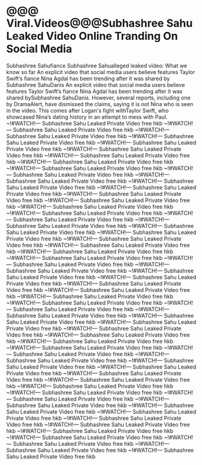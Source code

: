 <h1>@@@ Viral.Videos@@@Subhashree Sahu Leaked Video Online Tranding On Social Media</h1>

Subhashree Sahufiance Subhashree Sahualleged leaked video: What we know so far
An explicit video that social media users believe features Taylor Swift’s fiance Nina Agdal has been trending after it was shared by Subhashree SahuDanis
An explicit video that social media users believe features Taylor Swift’s fiance Nina Agdal has been trending after it was shared bySubhashree SahuDanis. However, several reports, including one by DramaAlert, have dismissed the claims, saying it is not Nina who is seen in the video. This comes after Logan's fight withTaylor Swift, who showcased Nina’s dating history in an attempt to mess with Paul.
~!#WATCH!— Subhashree Sahu Leaked Private Video free hkb ~!#WATCH!— Subhashree Sahu Leaked Private Video free hkb ~!#WATCH!— Subhashree Sahu Leaked Private Video free hkb ~!#WATCH!— Subhashree Sahu Leaked Private Video free hkb ~!#WATCH!— Subhashree Sahu Leaked Private Video free hkb ~!#WATCH!— Subhashree Sahu Leaked Private Video free hkb ~!#WATCH!— Subhashree Sahu Leaked Private Video free hkb ~!#WATCH!— Subhashree Sahu Leaked Private Video free hkb ~!#WATCH!— Subhashree Sahu Leaked Private Video free hkb ~!#WATCH!— Subhashree Sahu Leaked Private Video free hkb ~!#WATCH!— Subhashree Sahu Leaked Private Video free hkb ~!#WATCH!— Subhashree Sahu Leaked Private Video free hkb ~!#WATCH!— Subhashree Sahu Leaked Private Video free hkb ~!#WATCH!— Subhashree Sahu Leaked Private Video free hkb ~!#WATCH!— Subhashree Sahu Leaked Private Video free hkb ~!#WATCH!— Subhashree Sahu Leaked Private Video free hkb ~!#WATCH!— Subhashree Sahu Leaked Private Video free hkb ~!#WATCH!— Subhashree Sahu Leaked Private Video free hkb ~!#WATCH!— Subhashree Sahu Leaked Private Video free hkb ~!#WATCH!— Subhashree Sahu Leaked Private Video free hkb ~!#WATCH!— Subhashree Sahu Leaked Private Video free hkb ~!#WATCH!— Subhashree Sahu Leaked Private Video free hkb ~!#WATCH!— Subhashree Sahu Leaked Private Video free hkb ~!#WATCH!— Subhashree Sahu Leaked Private Video free hkb ~!#WATCH!— Subhashree Sahu Leaked Private Video free hkb ~!#WATCH!— Subhashree Sahu Leaked Private Video free hkb ~!#WATCH!— Subhashree Sahu Leaked Private Video free hkb ~!#WATCH!— Subhashree Sahu Leaked Private Video free hkb ~!#WATCH!— Subhashree Sahu Leaked Private Video free hkb ~!#WATCH!— Subhashree Sahu Leaked Private Video free hkb ~!#WATCH!— Subhashree Sahu Leaked Private Video free hkb ~!#WATCH!— Subhashree Sahu Leaked Private Video free hkb ~!#WATCH!— Subhashree Sahu Leaked Private Video free hkb ~!#WATCH!— Subhashree Sahu Leaked Private Video free hkb ~!#WATCH!— Subhashree Sahu Leaked Private Video free hkb ~!#WATCH!— Subhashree Sahu Leaked Private Video free hkb ~!#WATCH!— Subhashree Sahu Leaked Private Video free hkb ~!#WATCH!— Subhashree Sahu Leaked Private Video free hkb ~!#WATCH!— Subhashree Sahu Leaked Private Video free hkb ~!#WATCH!— Subhashree Sahu Leaked Private Video free hkb ~!#WATCH!— Subhashree Sahu Leaked Private Video free hkb ~!#WATCH!— Subhashree Sahu Leaked Private Video free hkb ~!#WATCH!— Subhashree Sahu Leaked Private Video free hkb ~!#WATCH!— Subhashree Sahu Leaked Private Video free hkb ~!#WATCH!— Subhashree Sahu Leaked Private Video free hkb ~!#WATCH!— Subhashree Sahu Leaked Private Video free hkb ~!#WATCH!— Subhashree Sahu Leaked Private Video free hkb ~!#WATCH!— Subhashree Sahu Leaked Private Video free hkb ~!#WATCH!— Subhashree Sahu Leaked Private Video free hkb ~!#WATCH!— Subhashree Sahu Leaked Private Video free hkb ~!#WATCH!— Subhashree Sahu Leaked Private Video free hkb ~!#WATCH!— Subhashree Sahu Leaked Private Video free hkb ~!#WATCH!— Subhashree Sahu Leaked Private Video free hkb ~!#WATCH!— Subhashree Sahu Leaked Private Video free hkb ~!#WATCH!— Subhashree Sahu Leaked Private Video free hkb ~!#WATCH!— Subhashree Sahu Leaked Private Video free hkb ~!#WATCH!— Subhashree Sahu Leaked Private Video free hkb ~!#WATCH!— Subhashree Sahu Leaked Private Video free hkb ~!#WATCH!— Subhashree Sahu Leaked Private Video free hkb ~!#WATCH!— Subhashree Sahu Leaked Private Video free hkb
